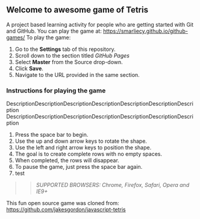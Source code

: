## Welcome to awesome game of Tetris

A project based learning activity for people who are getting started with Git and GitHub.
You can play the game at: https://smarliecy.github.io/github-games/
To play the game:
1. Go to the **Settings** tab of this repository.
1. Scroll down to the section titled _GitHub Pages_
1. Select **Master** from the Source drop-down.
1. Click **Save**.
1. Navigate to the URL provided in the same section.


### Instructions for playing the game

DescriptionDescriptionDescriptionDescriptionDescriptionDescriptionDescription
DescriptionDescriptionDescriptionDescriptionDescriptionDescriptionDescription

1. Press the space bar to begin.
2. Use the up and down arrow keys to rotate the shape.
3. Use the left and right arrow keys to position the shape.
4. The goal is to create complete rows with no empty spaces.
5. When completed, the rows will disappear.
6. To pause the game, just press the space bar again.
7. test

>> _*SUPPORTED BROWSERS*: Chrome, Firefox, Safari, Opera and IE9+_

This fun open source game was cloned from: https://github.com/jakesgordon/javascript-tetris

